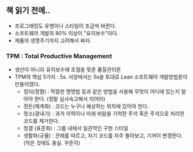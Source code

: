 ## 책 읽기 전에..
- 프로그래밍도 유행이나 스타일이 조금씩 바뀐다.
- 소프트웨어 개발의 80% 이상이 "유지보수"이다.
- 제품의 생명주기까지 고려해서 짜자.

### TPM : Total Productive Management
- 생산이 아니라 유지보수에 초점을 맞춘 품질관리론
- TPM의 핵심 5가지 : 5s.  서양에서는 5s을 토대로 Lean 소프트웨어 개발방법론이 만들어졌다.
  - 정리(정렬) : 적절한 명명법 등과 같은 방법을 사용해 무엇이 어디에 있는지 알아야 한다. (정말 심사숙고해서 지어라)
  - 정돈(체계화) : 코드는 누구나 예상하는 위치에 있어야 한다.
  - 청소(광내기) : 과거 이력이나 미래 바람을 기억한 주석 혹은 주석으로 처리한 코드를 제거한다.
  - 청결 (표준화) : 그룹 내에서 일관적인 구현 스타일
  - 생활화(규율) : 관례를 따르고, 자기 코드를 자주 돌아보고, 기꺼이 변경한다. (작은 것에도 충실. 꾸준히)

